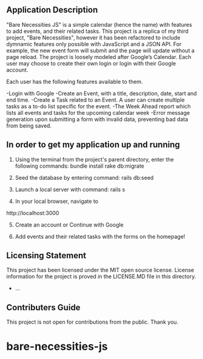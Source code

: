 
## Application Description

"Bare Necessities JS" is a simple calendar (hence the name) with features to add events, and their related tasks. This project is a replica of my third project, "Bare Necessities", however it has been refactored to include dymnamic features only possible with JavaScript and a JSON API. For example, the new event form will submit and the page will update without a page reload. The project is loosely modeled after Google’s Calendar. Each user may choose to create their own login or login with their Google account.

Each user has the following features available to them. 

-Login with Google 
-Create an Event, with a title, description, date, start and end time. 
-Create a Task related to an Event. A user can create multiple tasks as a to-do list specific for the event. 
-The Week Ahead report which lists all events and tasks for the upcoming calendar week
-Error message generation upon submitting a form with invalid data, preventing bad data from being saved. 


## In order to get my application up and running

1. Using the terminal from the project's parent directory, enter the following commands:
bundle install
rake db:migrate

2. Seed the database by entering command:
rails db:seed
3. Launch a local server with command:
rails s 
4. In your local browser, navigate to 

http://localhost:3000

5. Create an account or Continue with Google

6. Add events and their related tasks with the forms on the homepage! 

## Licensing Statement

This project has been licensed under the MIT open source license.
License information for the project is proved in the LICENSE.MD file in this directory.
* ...
## Contributers Guide

This project is not open for contributions from the public. Thank you.
# bare-necessities-js
